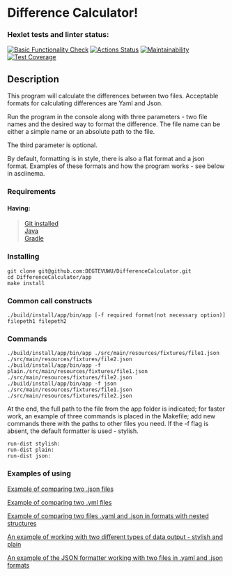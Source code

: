 # Difference Calculator! #

### Hexlet tests and linter status:

[![Basic Functionality Check](https://github.com/DEGTEVUWU/java-project-71/actions/workflows/main.yml/badge.svg)](https://github.com/DEGTEVUWU/java-project-71/actions)
[![Actions Status](https://github.com/DEGTEVUWU/java-project-71/actions/workflows/hexlet-check.yml/badge.svg)](https://github.com/DEGTEVUWU/java-project-71/actions)
[![Maintainability](https://api.codeclimate.com/v1/badges/9e47a95bafdd5f09e257/maintainability)](https://codeclimate.com/github/DEGTEVUWU/java-project-71/maintainability)
[![Test Coverage](https://api.codeclimate.com/v1/badges/9e47a95bafdd5f09e257/test_coverage)](https://codeclimate.com/github/DEGTEVUWU/java-project-71/test_coverage)

## Description ##

This program will calculate the differences between two files. Acceptable formats for calculating differences are Yaml and Json.

Run the program in the console along with three parameters - 
two file names and the desired way to format the difference. The file name can be either a simple name or an absolute path to the file.

The third parameter is optional.

By default, formatting is in style, there is also a flat format and a json format. Examples of these formats and how the program works - see below in asciinema.

### Requirements ###

#### Having: ####  
> [Git installed](https://git-scm.com/book/en/v2/Getting-Started-Installing-Git)  
> [Java](https://www.oracle.com/java/technologies/downloads)  
> [Gradle](https://gradle.org/install)

### Installing ###

```
git clone git@github.com:DEGTEVUWU/DifferenceCalculator.git
cd DifferenceCalculator/app
make install
```

### Common call constructs ###

```
./build/install/app/bin/app [-f required format(not necessary option)] filepeth1 filepeth2
```

### Commands
``` 
./build/install/app/bin/app ./src/main/resources/fixtures/file1.json ./src/main/resources/fixtures/file2.json
./build/install/app/bin/app -f plain./src/main/resources/fixtures/file1.json ./src/main/resources/fixtures/file2.json
./build/install/app/bin/app -f json ./src/main/resources/fixtures/file1.json ./src/main/resources/fixtures/file2.json
```

At the end, the full path to the file from the app folder is indicated; for faster work, an example of three commands is placed in the Makefile; add new commands there with the paths to other files you need. If the -f flag is absent, the default formatter is used - stylish.
```
run-dist stylish:
run-dist plain:
run-dist json:
```

### Examples of using ###
[Example of comparing two .json files](https://asciinema.org/a/2mRgNUFUOps5D7ZBa5hmHSP16)  

[Example of comparing two .yml files](https://asciinema.org/a/qVm7XJNQpBSpW0GluDZ8KTI7r)

[Example of comparing two files .yaml and .json in formats with nested structures](https://asciinema.org/a/ZMDinocMXrZkvlVX8IGBpKZnd)  

[An example of working with two different types of data output - stylish and plain](https://asciinema.org/a/UGL1OLKIVzOAfMPY94zqxbyF8)  

[An example of the JSON formatter working with two files in .yaml and .json formats](https://asciinema.org/a/id3Wm3Ludzt9PngZID2rSOP6R)  
